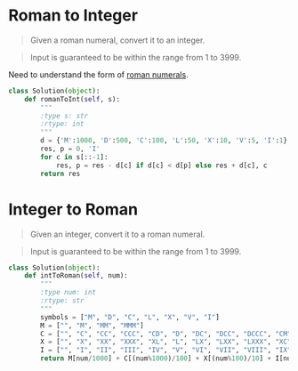 # Roman to Integer

> Given a roman numeral, convert it to an integer.

> Input is guaranteed to be within the range from 1 to 3999.

Need to understand the form of [roman numerals](https://en.wikipedia.org/wiki/Roman_numerals).

```Python
class Solution(object):
    def romanToInt(self, s):
        """
        :type s: str
        :rtype: int
        """
        d = {'M':1000, 'D':500, 'C':100, 'L':50, 'X':10, 'V':5, 'I':1}
        res, p = 0, 'I'
        for c in s[::-1]:
            res, p = res - d[c] if d[c] < d[p] else res + d[c], c
        return res
```

# Integer to Roman

> Given an integer, convert it to a roman numeral.

> Input is guaranteed to be within the range from 1 to 3999.

```Python
class Solution(object):
    def intToRoman(self, num):
        """
        :type num: int
        :rtype: str
        """
        symbols = ["M", "D", "C", "L", "X", "V", "I"]
        M = ["", "M", "MM", "MMM"]
        C = ["", "C", "CC", "CCC", "CD", "D", "DC", "DCC", "DCCC", "CM"]
        X = ["", "X", "XX", "XXX", "XL", "L", "LX", "LXX", "LXXX", "XC"]
        I = ["", "I", "II", "III", "IV", "V", "VI", "VII", "VIII", "IX"]
        return M[num/1000] + C[(num%1000)/100] + X[(num%100)/10] + I[num%10]
```
